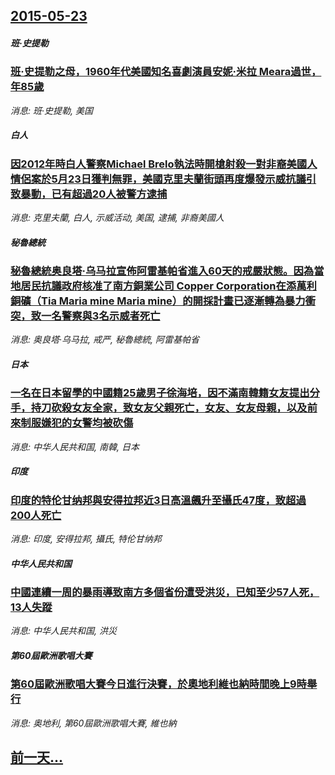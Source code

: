 ## [2015-05-23](/news/2015/05/23/index.md)

##### 班·史提勒
### [班·史提勒之母，1960年代美國知名喜劇演員安妮·米拉 Meara過世，年85歲 ](/news/2015/05/23/班-史提勒之母-1960年代美國知名喜劇演員安妮-米拉-Meara過世-年85歲.md)
_消息: 班·史提勒, 美国_

##### 白人
### [因2012年時白人警察Michael Brelo執法時開槍射殺一對非裔美國人情侶案於5月23日獲判無罪，美國克里夫蘭街頭再度爆發示威抗議引致暴動，已有超過20人被警方逮捕](/news/2015/05/23/因2012年時白人警察Michael-Brelo執法時開槍射殺一對非裔美國人情侶案於5月23日獲判無罪-美國克里夫蘭街頭.md)
_消息: 克里夫蘭, 白人, 示威活动, 美国, 逮捕, 非裔美國人_

##### 秘魯總統
### [秘魯總統奥良塔·乌马拉宣佈阿雷基帕省進入60天的戒嚴狀態。因為當地居民抗議政府核准了南方銅業公司 Copper Corporation在添萬利銅礦（Tia Maria mine Maria mine）的開採計畫已逐漸轉為暴力衝突，致一名警察與3名示威者死亡](/news/2015/05/23/秘魯總統奥良塔-乌马拉宣佈阿雷基帕省進入60天的戒嚴狀態-因為當地居民抗議政府核准了南方銅業公司-Copper-Corp.md)
_消息: 奥良塔·乌马拉, 戒严, 秘魯總統, 阿雷基帕省_

##### 日本
### [一名在日本留學的中國籍25歲男子徐海培，因不滿南韓籍女友提出分手，持刀砍殺女友全家，致女友父親死亡，女友、女友母親，以及前來制服嫌犯的女警均被砍傷](/news/2015/05/23/一名在日本留學的中國籍25歲男子徐海培-因不滿南韓籍女友提出分手-持刀砍殺女友全家-致女友父親死亡-女友-女友母親-以及.md)
_消息: 中华人民共和国, 南韓, 日本_

##### 印度
### [印度的特伦甘纳邦與安得拉邦近3日高溫飆升至攝氏47度，致超過200人死亡](/news/2015/05/23/印度的特伦甘纳邦與安得拉邦近3日高溫飆升至攝氏47度-致超過200人死亡.md)
_消息: 印度, 安得拉邦, 攝氏, 特伦甘纳邦_

##### 中华人民共和国
### [中國連續一周的暴雨導致南方多個省份遭受洪災，已知至少57人死，13人失蹤 ](/news/2015/05/23/中國連續一周的暴雨導致南方多個省份遭受洪災-已知至少57人死-13人失蹤.md)
_消息: 中华人民共和国, 洪災_

##### 第60屆歐洲歌唱大賽
### [第60屆歐洲歌唱大賽今日進行決賽，於奧地利維也納時間晚上9時舉行](/news/2015/05/23/第60屆歐洲歌唱大賽今日進行決賽-於奧地利維也納時間晚上9時舉行.md)
_消息: 奥地利, 第60屆歐洲歌唱大賽, 維也納_

## [前一天...](/news/2015/05/20/index.md)

